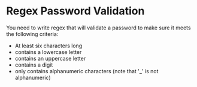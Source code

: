 # Regex Password Validation

You need to write regex that will validate a password to make sure it meets the following criteria:

- At least six characters long
- contains a lowercase letter
- contains an uppercase letter
- contains a digit
- only contains alphanumeric characters (note that '_' is not alphanumeric)


